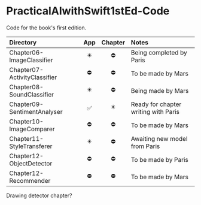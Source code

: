 # PracticalAIwithSwift1stEd-Code
Code for the book's first edition.

| Directory | App | Chapter | Notes |
|:---|:---:|:---:|:---|
|Chapter06-ImageClassifier | ✴️ | ⛔️ | Being completed by Paris |
|Chapter07-ActivityClassifier | ⛔️ | ⛔️ | To be made by Mars |
|Chapter08-SoundClassifier | ✴️ | ⛔️ | Being made by Mars |
|Chapter09-SentimentAnalyser | ✅ | ✴️ | Ready for chapter writing with Paris |
|Chapter10-ImageComparer | ⛔️ | ⛔️ | To be made by Mars |
|Chapter11-StyleTransferer | ✴️ | ⛔️ | Awaiting new model from Paris |
|Chapter12-ObjectDetector | ⛔️ | ⛔️ | To be made by Paris |
|Chapter12-Recommender| ⛔️ | ⛔️ | To be made by Mars |

Drawing detector chapter?

